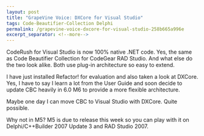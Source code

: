 ```yaml
---
layout: post
title: "GrapeVine Voice: DXCore for Visual Studio"
tags: Code-Beautifier-Collection Delphi
permalink: /grapevine-voice-dxcore-for-visual-studio-258b665a996e
excerpt_separator: <!--more-->
---
```

CodeRush for Visual Studio is now 100% native .NET code. Yes, the same as Code Beautifier Collection for CodeGear RAD Studio. And what else do the two look alike. Both use plug-in architecture so easy to extend.

I have just installed Refactor! for evaluation and also taken a look at DXCore. Yes, I have to say I learn a lot from the User Guide and soon decide to update CBC heavily in 6.0 M6 to provide a more flexible architecture.

Maybe one day I can move CBC to Visual Studio with DXCore. Quite possible.

Why not in M5? M5 is due to release this week so you can play with it on Delphi/C++Builder 2007 Update 3 and RAD Studio 2007.
<!--more-->